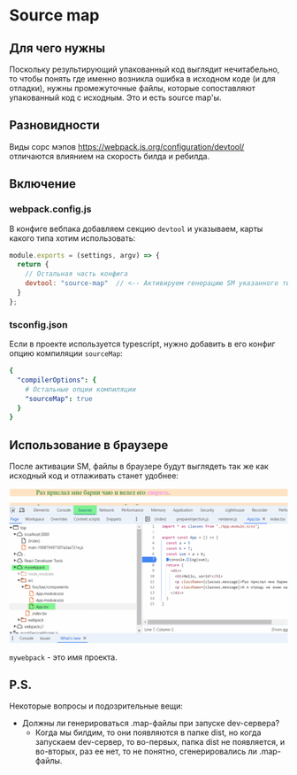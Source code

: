 # Source map

## Для чего нужны

Поскольку результирующий упакованный код выглядит нечитабельно, то чтобы понять где именно возникла ошибка в исходном коде (и для отладки), нужны промежуточные файлы, которые сопоставляют упакованный код с исходным. Это и есть source map'ы.

## Разновидности

Виды сорс мэпов https://webpack.js.org/configuration/devtool/ отличаются влиянием на скорость билда и ребилда.

## Включение

### webpack.config.js

В конфиге вебпака добавляем секцию `devtool` и указываем, карты какого типа хотим использовать:

```javascript
module.exports = (settings, argv) => {
  return {
    // Остальная часть конфига
    devtool: "source-map"  // <-- Активируем генерацию SM указанного типа
  }
};
```

### tsconfig.json

Если в проекте используется typescript, нужно добавить в его конфиг опцию компиляции `sourceMap`:

```yaml
{
  "compilerOptions": {
    # Остальные опции компиляции
    "sourceMap": true
  }
}
```

## Использование в браузере

После активации SM, файлы в браузере будут выглядеть так же как исходный код и отлаживать станет удобнее:

![source-maps-chrome](img/source-maps-chrome.png)

`mywebpack` - это имя проекта.

## P.S.

Некоторые вопросы и подозрительные вещи:

* Должны ли генерироваться .map-файлы при запуске dev-сервера?
  * Когда мы билдим, то они появляются в папке dist, но когда запускаем dev-сервер, то во-первых, папка dist  не появляется, и во-вторых, раз ее нет, то не понятно, сгенерировались ли .map-файлы.